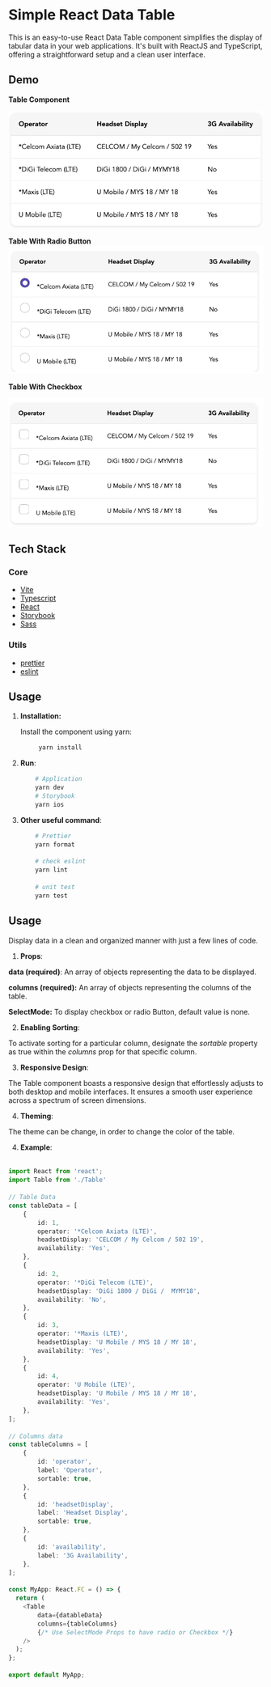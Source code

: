 # Simple React Data Table

This is an easy-to-use React Data Table component simplifies the display of tabular data in your web applications. It's built with ReactJS and TypeScript, offering a straightforward setup and a clean user interface.

## Demo 

**Table Component**

![Data Table](demo/plainTable.png)

**Table With Radio Button**
![Data Table](demo/RadioTable.png)

**Table With Checkbox**

![Data Table](demo/CheckBoxTable.png)

## Tech Stack

### Core

* [Vite](https://vitejs.dev)
* [Typescript](https://www.typescriptlang.org/)
* [React](https://reactjs.org/)
* [Storybook](https://storybook.js.org)
* [Sass](https://sass-lang.com)

### Utils

* [prettier](https://prettier.io)
* [eslint](https://eslint.org)

## Usage

1. **Installation:**

   Install the component using yarn:

   ```bash
        yarn install    
    ``` 

2. **Run**:

    ```bash
        # Application 
        yarn dev
        # Storybook 
        yarn ios
    ```

2. **Other useful command**:
    ```bash
        # Prettier 
        yarn format

        # check eslint 
        yarn lint

        # unit test
        yarn test
    ```

## Usage
Display data in a clean and organized manner with just a few lines of code.

1. **Props**:

**data (required)**: An array of objects representing the data to be displayed.

**columns (required):** An array of objects representing the columns of the table.

**SelectMode:** To display checkbox or radio Button, default value is none.

2. **Enabling Sorting**:

To activate sorting for a particular column, designate the *sortable* property as true within the *columns* prop for that specific column.

3. **Responsive Design**:

The Table component boasts a responsive design that effortlessly adjusts to both desktop and mobile interfaces. It ensures a smooth user experience across a spectrum of screen dimensions.

4. **Theming**:

The theme can be change, in order to change the color of the table.


4. **Example**:

```typescript

import React from 'react';
import Table from './Table'

// Table Data
const tableData = [
    {
        id: 1,
        operator: '*Celcom Axiata (LTE)',
        headsetDisplay: 'CELCOM / My Celcom / 502 19',
        availability: 'Yes',
    },
    {
        id: 2,
        operator: '*DiGi Telecom (LTE)',
        headsetDisplay: 'DiGi 1800 / DiGi /  MYMY18',
        availability: 'No',
    },
    {
        id: 3,
        operator: '*Maxis (LTE)',
        headsetDisplay: 'U Mobile / MYS 18 / MY 18',
        availability: 'Yes',
    },
    {
        id: 4,
        operator: 'U Mobile (LTE)',
        headsetDisplay: 'U Mobile / MYS 18 / MY 18',
        availability: 'Yes',
    },
];

// Columns data
const tableColumns = [
    {
        id: 'operator',
        label: 'Operator',
        sortable: true,
    },
    {
        id: 'headsetDisplay',
        label: 'Headset Display',
        sortable: true,
    },
    {
        id: 'availability',
        label: '3G Availability',
    },
];

const MyApp: React.FC = () => {
  return (
    <Table
        data={datableData} 
        columns={tableColumns}
        {/* Use SelectMode Props to have radio or Checkbox */}
    />
  );
};

export default MyApp;

```